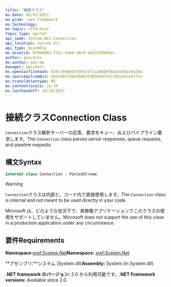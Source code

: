 ```yaml
---
title: "接続クラス"
ms.date: 05/01/2017
ms.prod: .net-framework
ms.technology: 
ms.topic: reference
topic_type: apiref
api_name: System.Net.Connection
api_location: System.dll
api_type: Assembly
ms.assetid: 6f0b8902-f31c-4ab9-a8c9-de43228995ec
author: guardrex
ms.author: mairaw
manager: wpickett
ms.openlocfilehash: 910c7e50eb87091cbf1cab6b8f8de2e10ac0a38e
ms.sourcegitcommit: bd1ef61f4bb794b25383d3d72e71041a5ced172e
ms.translationtype: MT
ms.contentlocale: ja-JP
ms.lasthandoff: 10/18/2017
---
```

# <a name="connection-class"></a><span data-ttu-id="1277c-102">接続クラス</span><span class="sxs-lookup"><span data-stu-id="1277c-102">Connection Class</span></span>

<span data-ttu-id="1277c-103">`Connection`クラス解析サーバーの応答、要求をキュー、およびパイプライン要求します。</span><span class="sxs-lookup"><span data-stu-id="1277c-103">The `Connection` class parses server responses, queue requests, and pipeline requests.</span></span>

## <a name="syntax"></a><span data-ttu-id="1277c-104">構文</span><span class="sxs-lookup"><span data-stu-id="1277c-104">Syntax</span></span>
  
```csharp  
internal class Connection : PooledStream
```

> [!WARNING]
> <span data-ttu-id="1277c-105">`Connection`クラスは内部と、コード内で直接使用します。</span><span class="sxs-lookup"><span data-stu-id="1277c-105">The `Connection` class is internal and not meant to be used directly in your code.</span></span>
> 
> <span data-ttu-id="1277c-106">Microsoft は、どのような状況下で、実稼働アプリケーションでこのクラスの使用をサポートしていません。</span><span class="sxs-lookup"><span data-stu-id="1277c-106">Microsoft does not support the use of this class in a production application under any circumstance.</span></span>

## <a name="requirements"></a><span data-ttu-id="1277c-107">要件</span><span class="sxs-lookup"><span data-stu-id="1277c-107">Requirements</span></span>

<span data-ttu-id="1277c-108">**Namespace:**<xref:System.Net></span><span class="sxs-lookup"><span data-stu-id="1277c-108">**Namespace:** <xref:System.Net></span></span>

<span data-ttu-id="1277c-109">**アセンブリ:**システム (System.dll)</span><span class="sxs-lookup"><span data-stu-id="1277c-109">**Assembly:** System (in System.dll)</span></span>

<span data-ttu-id="1277c-110">**.NET framework のバージョン:** 2.0 から利用可能です。</span><span class="sxs-lookup"><span data-stu-id="1277c-110">**.NET Framework versions:** Available since 2.0.</span></span>
